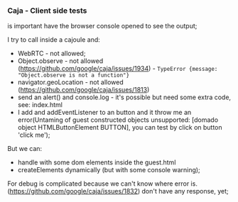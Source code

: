 ### Caja - Client side tests

is important have the browser console opened to see the output;

I try to call inside a cajoule and:
 * WebRTC - not allowed;
 * Object.observe - not allowed (https://github.com/google/caja/issues/1934) - ```TypeError {message: "Object.observe is not a function"}```
 * navigator.geoLocation - not allowed (https://github.com/google/caja/issues/1813)
 * send an alert() and console.log  - it's possible but need some extra code, see: index.html
 * I add and addEventListener to an button and it throw me an error(Untaming of guest constructed objects unsupported: [domado object HTMLButtonElement BUTTON], you can test by click on button 'click me');

But we can:
 * handle with some dom elements inside the guest.html
 * createElements dynamically (but with some console warning);

For debug is complicated because we can't know where error is.
(https://github.com/google/caja/issues/1832) don't have any response, yet;
